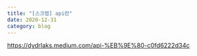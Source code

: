 ```yaml
---
title: "[스크랩] api란"
date: 2020-12-31
category: blog
---
```



<https://dydrlaks.medium.com/api-%EB%9E%80-c0fd6222d34c>
